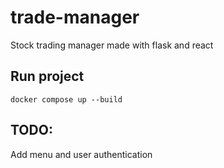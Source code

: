 # trade-manager
Stock trading manager made with flask and react

## Run project

`docker compose up --build`

## TODO:
Add menu and user authentication
